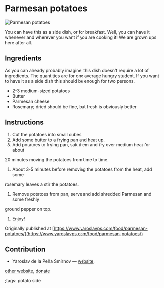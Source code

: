 # Parmesan potatoes

![Parmesan potatoes](pix/parmesan-potatoes.webp)

You can have this as a side dish, or for breakfast. Well, you can have it
whenever and wherever you want if you are cooking it! We are grown ups here
after all.

## Ingredients

As you can already probably imagine, this dish doesn't require a lot of
ingredients. The quantities are for one average hungry student. If you want to
have it as a side dish this should be enough for two persons.

* 2-3 medium-sized potatoes
* Butter
* Parmesan cheese
* Rosemary; dried should be fine, but fresh is obviously better

## Instructions

1. Cut the potatoes into small cubes.
2. Add some butter to a frying pan and heat up.
3. Add potatoes to frying pan, salt them and fry over medium heat for about

20 minutes moving the potatoes from time to time.

1. About 3-5 minutes before removing the potatoes from the heat, add some

rosemary leaves a stir the potatoes.

1. Remove potatoes from pan, serve and add shredded Parmesan and some freshly

ground pepper on top.

1. Enjoy!

Originally published at [https://www.yaroslavps.com/food/parmesan-potatoes/](https://www.yaroslavps.com/food/parmesan-potatoes/)

## Contribution

- Yaroslav de la Peña Smirnov — [website](https://www.yaroslavps.com/),

[other website](https://saucesource.cc/),
[donate](https://www.yaroslavps.com/donate)

;tags: potato side
